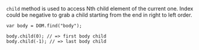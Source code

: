 `child` method is used to access Nth child element of the current one. Index could be negative to grab a child starting from the end in right to left order.

    var body = DOM.find("body");

    body.child(0); // => first body child
    body.child(-1); // => last body child